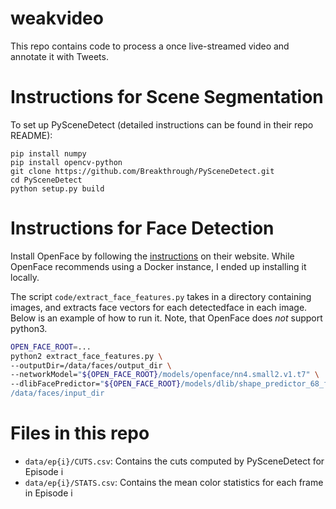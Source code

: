 # weakvideo
This repo contains code to process a once live-streamed video and annotate it with Tweets.

# Instructions for Scene Segmentation
To set up PySceneDetect (detailed instructions can be found in their repo README):
```
pip install numpy
pip install opencv-python
git clone https://github.com/Breakthrough/PySceneDetect.git
cd PySceneDetect
python setup.py build
```

# Instructions for Face Detection
Install OpenFace by following the [instructions](https://cmusatyalab.github.io/openface/setup/) on their website. While OpenFace recommends using a Docker instance, I ended up installing it locally.

The script `code/extract_face_features.py` takes in a directory containing images, and extracts face vectors for each detectedface in each image. Below is an example of how to run it. Note, that OpenFace does *not* support python3.
```sh
OPEN_FACE_ROOT=...
python2 extract_face_features.py \
--outputDir=/data/faces/output_dir \
--networkModel="${OPEN_FACE_ROOT}/models/openface/nn4.small2.v1.t7" \
--dlibFacePredictor="${OPEN_FACE_ROOT}/models/dlib/shape_predictor_68_face_landmarks.dat \
/data/faces/input_dir
```

# Files in this repo
- `data/ep{i}/CUTS.csv`: Contains the cuts computed by PySceneDetect for Episode i
- `data/ep{i}/STATS.csv`: Contains the mean color statistics for each frame in Episode i
